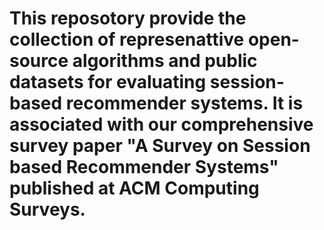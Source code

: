 # This reposotory provide the collection of represenattive open-source algorithms and public datasets for evaluating session-based recommender systems. It is associated with our comprehensive survey paper "A Survey on Session based Recommender Systems" published at ACM Computing Surveys.  
